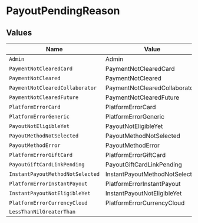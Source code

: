 # PayoutPendingReason


## Values

| Name                             | Value                            |
| -------------------------------- | -------------------------------- |
| `Admin`                          | Admin                            |
| `PaymentNotClearedCard`          | PaymentNotClearedCard            |
| `PaymentNotCleared`              | PaymentNotCleared                |
| `PaymentNotClearedCollaborator`  | PaymentNotClearedCollaborator    |
| `PaymentNotClearedFuture`        | PaymentNotClearedFuture          |
| `PlatformErrorCard`              | PlatformErrorCard                |
| `PlatformErrorGeneric`           | PlatformErrorGeneric             |
| `PayoutNotEligibleYet`           | PayoutNotEligibleYet             |
| `PayoutMethodNotSelected`        | PayoutMethodNotSelected          |
| `PayoutMethodError`              | PayoutMethodError                |
| `PlatformErrorGiftCard`          | PlatformErrorGiftCard            |
| `PayoutGiftCardLinkPending`      | PayoutGiftCardLinkPending        |
| `InstantPayoutMethodNotSelected` | InstantPayoutMethodNotSelected   |
| `PlatformErrorInstantPayout`     | PlatformErrorInstantPayout       |
| `InstantPayoutNotEligibleYet`    | InstantPayoutNotEligibleYet      |
| `PlatformErrorCurrencyCloud`     | PlatformErrorCurrencyCloud       |
| `LessThanNilGreaterThan`         | <nil>                            |